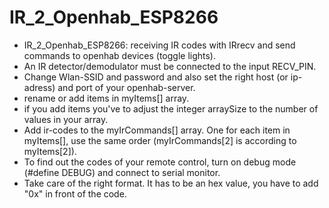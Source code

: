 # IR_2_Openhab_ESP8266

 * IR_2_Openhab_ESP8266: receiving IR codes with IRrecv and send commands to openhab devices (toggle lights).
 * An IR detector/demodulator must be connected to the input RECV_PIN. 
 * Change Wlan-SSID and password and also set the right host (or ip-adress) and port of your openhab-server.
 * rename or add items in myItems[] array.
 * if you add items you've to adjust the integer arraySize to the number of values in your array.
 * Add ir-codes to the myIrCommands[] array. One for each item in myItems[], use the same order (myIrCommands[2] is according to myItems[2]).
 * To find out the codes of your remote control, turn on debug mode (#define DEBUG) and connect to serial monitor.
 * Take care of the right format. It has to be an hex value, you have to add "0x" in front of the code.
